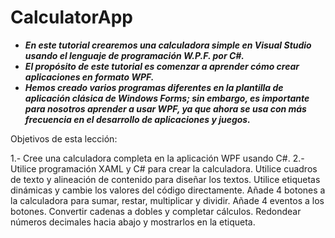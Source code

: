 # CalculatorApp

- **_En este tutorial crearemos una calculadora simple en Visual Studio usando el lenguaje de programación W.P.F. por C#._**
- **_El propósito de este tutorial es comenzar a aprender cómo crear aplicaciones en formato WPF._**
- **_Hemos creado varios programas diferentes en la plantilla de aplicación clásica de Windows Forms; sin embargo, es importante para nosotros aprender a usar WPF, ya que ahora se usa con más frecuencia en el desarrollo de aplicaciones y juegos._**

Objetivos de esta lección:

1.- Cree una calculadora completa en la aplicación WPF usando C#.
2.- Utilice programación XAML y C# para crear la calculadora.
Utilice cuadros de texto y alineación de contenido para diseñar los textos.
Utilice etiquetas dinámicas y cambie los valores del código directamente.
Añade 4 botones a la calculadora para sumar, restar, multiplicar y dividir.
Añade 4 eventos a los botones.
Convertir cadenas a dobles y completar cálculos.
Redondear números decimales hacia abajo y mostrarlos en la etiqueta.
